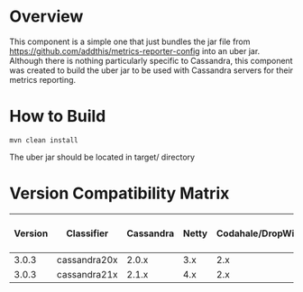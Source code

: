 # Overview

This component is a simple one that just bundles the jar file from https://github.com/addthis/metrics-reporter-config into an
uber jar. Although there is nothing particularly specific to Cassandra, this component was created to build the uber jar 
to be used with Cassandra servers for their metrics reporting.

# How to Build
```
mvn clean install
```
The uber jar should be located in target/ directory

# Version Compatibility Matrix

| Version | Classifier   | Cassandra | Netty | Codahale/DropWizard | metrics-reporter-config | Riemann |
|---------|--------------|-----------|-------|---------------------|-------------------------|---------|
| 3.0.3   | cassandra20x | 2.0.x     | 3.x   | 2.x                 | 3.0.3                   | 0.2.8   |
| 3.0.3   | cassandra21x | 2.1.x     | 4.x   | 2.x                 | 3.0.3                   | 0.2.8   |
